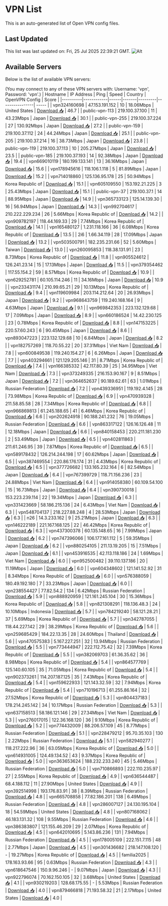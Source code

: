 # VPN List

This is an auto-generated list of Open VPN config files.

## Last Updated

This list was last updated on: Fri, 25 Jul 2025 22:39:21 GMT.
![Alt](https://repobeats.axiom.co/api/embed/186b98318ef1479477931607c1ad7d823f12451f.svg "Repobeats analytics image")

## Available Servers

Below is the list of available VPN servers:

(You may connect to any of these VPN servers with: Username: 'vpn', Password: 'vpn'.)
| Hostname | IP Address | Ping | Speed | Country | OpenVPN Config | Score |
|----------|------------|------|-------|---------|----------------| ----- |
| vpn324160698 | 47.153.191.152 | 10 | 18.06Mbps | United States | [Download 📥](./configs/server_0_US.ovpn) | 46.7 |
| public-vpn-113 | 219.100.37.100 | 11 | 43.23Mbps | Japan | [Download 📥](./configs/server_1_JP.ovpn) | 30.1 |
| public-vpn-255 | 219.100.37.224 | 27 | 130.92Mbps | Japan | [Download 📥](./configs/server_2_JP.ovpn) | 27.2 |
| public-vpn-159 | 219.100.37.112 | 24 | 44.24Mbps | Japan | [Download 📥](./configs/server_3_JP.ovpn) | 25.1 |
| public-vpn-205 | 219.100.37.214 | 16 | 38.73Mbps | Japan | [Download 📥](./configs/server_4_JP.ovpn) | 23.8 |
| public-vpn-119 | 219.100.37.113 | 10 | 205.27Mbps | Japan | [Download 📥](./configs/server_5_JP.ovpn) | 23.5 |
| public-vpn-185 | 219.100.37.193 | 14 | 92.38Mbps | Japan | [Download 📥](./configs/server_6_JP.ovpn) | 19.4 |
| vpn669010119 | 180.199.133.141 | 13 | 36.16Mbps | Japan | [Download 📥](./configs/server_7_JP.ovpn) | 15.6 |
| vpn178945616 | 118.106.1.118 | 5 | 81.89Mbps | Japan | [Download 📥](./configs/server_8_JP.ovpn) | 15.2 |
| vpn714018860 | 125.136.95.178 | 25 | 50.94Mbps | Korea Republic of | [Download 📥](./configs/server_9_KR.ovpn) | 15.1 |
| vpn605109550 | 153.192.21.225 | 3 | 25.43Mbps | Japan | [Download 📥](./configs/server_10_JP.ovpn) | 15.1 |
| public-vpn-37 | 219.100.37.1 | 14 | 88.95Mbps | Japan | [Download 📥](./configs/server_11_JP.ovpn) | 14.9 |
| vpn365733123 | 125.14.139.30 | 16 | 56.94Mbps | Japan | [Download 📥](./configs/server_12_JP.ovpn) | 14.3 |
| vpn992704617 | 210.222.229.234 | 26 | 5.66Mbps | Korea Republic of | [Download 📥](./configs/server_13_KR.ovpn) | 14.2 |
| vpn909782197 | 118.44.169.33 | 29 | 7.74Mbps | Korea Republic of | [Download 📥](./configs/server_14_KR.ovpn) | 14.1 |
| vpn165480127 | 1.231.118.166 | 36 | 6.08Mbps | Korea Republic of | [Download 📥](./configs/server_15_KR.ovpn) | 13.5 |
| 2i6 | 1.66.34.119 | 28 | 17.09Mbps | Japan | [Download 📥](./configs/server_16_JP.ovpn) | 13.2 |
| vpn503500791 | 182.235.231.66 | 52 | 5.60Mbps | Taiwan | [Download 📥](./configs/server_17_TW.ovpn) | 13.0 |
| vpn260095853 | 118.38.131.91 | 23 | 8.73Mbps | Korea Republic of | [Download 📥](./configs/server_18_KR.ovpn) | 11.8 |
| vpn905524612 | 126.241.23.14 | 15 | 17.13Mbps | Japan | [Download 📥](./configs/server_19_JP.ovpn) | 11.5 |
| vpn379354462 | 117.55.154.2 | 59 | 8.57Mbps | Korea Republic of | [Download 📥](./configs/server_20_KR.ovpn) | 10.9 |
| vpn629252781 | 60.105.114.246 | 11 | 34.16Mbps | Japan | [Download 📥](./configs/server_21_JP.ovpn) | 10.9 |
| vpn233431174 | 210.99.65.21 | 29 | 10.13Mbps | Korea Republic of | [Download 📥](./configs/server_22_KR.ovpn) | 9.4 |
| vpn119609984 | 203.114.212.64 | 20 | 26.93Mbps | Japan | [Download 📥](./configs/server_23_JP.ovpn) | 9.2 |
| vpn968643759 | 119.240.168.164 | 9 | 4.63Mbps | Japan | [Download 📥](./configs/server_24_JP.ovpn) | 9.1 |
| vpn969842353 | 223.132.129.68 | 17 | 7.09Mbps | Japan | [Download 📥](./configs/server_25_JP.ovpn) | 8.9 |
| vpn660186524 | 14.42.230.125 | 23 | 0.78Mbps | Korea Republic of | [Download 📥](./configs/server_26_KR.ovpn) | 8.8 |
| vpn147153225 | 220.57.60.243 | 6 | 90.45Mbps | Japan | [Download 📥](./configs/server_27_JP.ovpn) | 8.6 |
| vpn893047223 | 223.132.129.68 | 10 | 6.84Mbps | Japan | [Download 📥](./configs/server_28_JP.ovpn) | 8.2 |
| vpn182757269 | 118.70.55.22 | 20 | 37.31Mbps | Viet Nam | [Download 📥](./configs/server_29_VN.ovpn) | 7.8 |
| vpn600849538 | 119.240.154.27 | 6 | 6.26Mbps | Japan | [Download 📥](./configs/server_30_JP.ovpn) | 7.7 |
| vpn403294661 | 121.129.205.146 | 31 | 8.71Mbps | Korea Republic of | [Download 📥](./configs/server_31_KR.ovpn) | 7.4 |
| vpn166385332 | 42.117.80.39 | 25 | 34.95Mbps | Viet Nam | [Download 📥](./configs/server_32_VN.ovpn) | 7.3 |
| vpn373249335 | 216.153.90.167 | 9 | 8.51Mbps | Japan | [Download 📥](./configs/server_33_JP.ovpn) | 7.2 |
| vpn364652637 | 90.189.62.61 | 63 | 1.01Mbps | Russian Federation | [Download 📥](./configs/server_34_RU.ovpn) | 7.2 |
| vpn439336951 | 119.192.4.145 | 28 | 73.98Mbps | Korea Republic of | [Download 📥](./configs/server_35_KR.ovpn) | 6.9 |
| vpn470939328 | 211.58.85.58 | 28 | 7.34Mbps | Korea Republic of | [Download 📥](./configs/server_36_KR.ovpn) | 6.8 |
| vpn966869813 | 61.245.188.65 | 41 | 6.46Mbps | Korea Republic of | [Download 📥](./configs/server_37_KR.ovpn) | 6.6 |
| vpn202624918 | 90.188.241.232 | 76 | 19.05Mbps | Russian Federation | [Download 📥](./configs/server_38_RU.ovpn) | 6.6 |
| vpn863317122 | 126.16.126.48 | 11 | 12.18Mbps | Japan | [Download 📥](./configs/server_39_JP.ovpn) | 6.6 |
| vpn840158453 | 220.211.181.230 | 2 | 53.49Mbps | Japan | [Download 📥](./configs/server_40_JP.ovpn) | 6.5 |
| vpn402811863 | 211.61.246.95 | 39 | 7.87Mbps | Korea Republic of | [Download 📥](./configs/server_41_KR.ovpn) | 6.5 |
| vpn589178432 | 126.214.244.198 | 17 | 60.62Mbps | Japan | [Download 📥](./configs/server_42_JP.ovpn) | 6.5 |
| vpn387469554 | 220.86.176.174 | 31 | 4.43Mbps | Korea Republic of | [Download 📥](./configs/server_43_KR.ovpn) | 6.5 |
| vpn377726682 | 133.165.232.164 | 6 | 82.54Mbps | Japan | [Download 📥](./configs/server_44_JP.ovpn) | 6.4 |
| vpn767399729 | 118.71.156.236 | 23 | 24.88Mbps | Viet Nam | [Download 📥](./configs/server_45_VN.ovpn) | 6.4 |
| vpn914058380 | 60.109.54.100 | 15 | 16.73Mbps | Japan | [Download 📥](./configs/server_46_JP.ovpn) | 6.4 |
| vpn390730018 | 153.223.239.114 | 22 | 19.34Mbps | Japan | [Download 📥](./configs/server_47_JP.ovpn) | 6.3 |
| vpn331423669 | 58.186.215.136 | 24 | 6.43Mbps | Viet Nam | [Download 📥](./configs/server_48_VN.ovpn) | 6.3 |
| vpn548704137 | 218.227.88.248 | 4 | 28.53Mbps | Japan | [Download 📥](./configs/server_49_JP.ovpn) | 6.3 |
| n26 | 14.3.233.162 | 9 | 25.21Mbps | Japan | [Download 📥](./configs/server_50_JP.ovpn) | 6.3 |
| vpn146222189 | 221.167.168.125 | 22 | 46.42Mbps | Korea Republic of | [Download 📥](./configs/server_51_KR.ovpn) | 6.3 |
| vpn437300378 | 60.135.148.65 | 16 | 7.99Mbps | Japan | [Download 📥](./configs/server_52_JP.ovpn) | 6.2 |
| vpn747396066 | 106.177.161.112 | 5 | 59.35Mbps | Japan | [Download 📥](./configs/server_53_JP.ovpn) | 6.2 |
| vpn880254105 | 211.13.19.205 | 15 | 7.51Mbps | Japan | [Download 📥](./configs/server_54_JP.ovpn) | 6.1 |
| vpn453916535 | 42.113.118.186 | 24 | 1.69Mbps | Viet Nam | [Download 📥](./configs/server_55_VN.ovpn) | 6.0 |
| vpn952500482 | 39.110.137.186 | 20 | 11.19Mbps | Japan | [Download 📥](./configs/server_56_JP.ovpn) | 6.0 |
| vpn604348602 | 121.141.52.92 | 31 | 8.34Mbps | Korea Republic of | [Download 📥](./configs/server_57_KR.ovpn) | 6.0 |
| vpn576388059 | 180.49.192.180 | 7 | 33.23Mbps | Japan | [Download 📥](./configs/server_58_JP.ovpn) | 6.0 |
| vpn238554427 | 77.82.54.2 | 134 | 6.42Mbps | Russian Federation | [Download 📥](./configs/server_59_RU.ovpn) | 5.9 |
| vpn888920959 | 121.161.245.104 | 30 | 15.36Mbps | Korea Republic of | [Download 📥](./configs/server_60_KR.ovpn) | 5.8 |
| vpn821308291 | 118.136.48.3 | 24 | 10.10Mbps | Indonesia | [Download 📥](./configs/server_61_ID.ovpn) | 5.7 |
| vpn784219240 | 58.121.28.21 | 37 | 5.69Mbps | Korea Republic of | [Download 📥](./configs/server_62_KR.ovpn) | 5.7 |
| vpn342787055 | 118.44.227.142 | 29 | 38.29Mbps | Korea Republic of | [Download 📥](./configs/server_63_KR.ovpn) | 5.6 |
| vpn259685429 | 184.22.13.35 | 28 | 24.60Mbps | Thailand | [Download 📥](./configs/server_64_TH.ovpn) | 5.6 |
| vpn470575383 | 5.167.227.251 | 32 | 13.94Mbps | Russian Federation | [Download 📥](./configs/server_65_RU.ovpn) | 5.5 |
| vpn773444947 | 222.112.75.42 | 32 | 7.39Mbps | Korea Republic of | [Download 📥](./configs/server_66_KR.ovpn) | 5.5 |
| vpn382069703 | 61.36.35.62 | 36 | 8.98Mbps | Korea Republic of | [Download 📥](./configs/server_67_KR.ovpn) | 5.4 |
| vpn864577769 | 125.140.60.105 | 35 | 71.05Mbps | Korea Republic of | [Download 📥](./configs/server_68_KR.ovpn) | 5.4 |
| vpn902373261 | 114.207.187.125 | 35 | 7.43Mbps | Korea Republic of | [Download 📥](./configs/server_69_KR.ovpn) | 5.4 |
| vpn159622933 | 121.143.32.59 | 32 | 7.94Mbps | Korea Republic of | [Download 📥](./configs/server_70_KR.ovpn) | 5.4 |
| vpn710196713 | 61.255.86.164 | 32 | 27.52Mbps | Korea Republic of | [Download 📥](./configs/server_71_KR.ovpn) | 5.3 |
| vpn804437183 | 178.214.245.142 | 34 | 10.17Mbps | Russian Federation | [Download 📥](./configs/server_72_RU.ovpn) | 5.3 |
| vpn637158513 | 58.186.121.146 | 29 | 27.34Mbps | Viet Nam | [Download 📥](./configs/server_73_VN.ovpn) | 5.3 |
| vpn276017015 | 122.36.168.120 | 36 | 9.10Mbps | Korea Republic of | [Download 📥](./configs/server_74_KR.ovpn) | 5.2 |
| vpn774432009 | 88.206.57.109 | 45 | 8.77Mbps | Russian Federation | [Download 📥](./configs/server_75_RU.ovpn) | 5.1 |
| vpn228479212 | 95.70.35.103 | 130 | 2.22Mbps | Russian Federation | [Download 📥](./configs/server_76_RU.ovpn) | 5.1 |
| vpn582940277 | 118.217.222.96 | 36 | 63.05Mbps | Korea Republic of | [Download 📥](./configs/server_77_KR.ovpn) | 5.0 |
| vpn614931005 | 124.49.134.52 | 43 | 9.37Mbps | Korea Republic of | [Download 📥](./configs/server_78_KR.ovpn) | 5.0 |
| vpn363653624 | 188.232.233.240 | 45 | 5.46Mbps | Russian Federation | [Download 📥](./configs/server_79_RU.ovpn) | 5.0 |
| vpn710866893 | 222.110.235.97 | 27 | 2.55Mbps | Korea Republic of | [Download 📥](./configs/server_80_KR.ovpn) | 4.9 |
| vpn636544487 | 68.4.188.112 | 11 | 27.90Mbps | United States | [Download 📥](./configs/server_81_US.ovpn) | 4.9 |
| vpn392514998 | 193.176.83.91 | 38 | 8.39Mbps | Russian Federation | [Download 📥](./configs/server_82_RU.ovpn) | 4.8 |
| vpn665708858 | 77.82.186.201 | 138 | 6.49Mbps | Russian Federation | [Download 📥](./configs/server_83_RU.ovpn) | 4.8 |
| vpn286007127 | 24.130.195.104 | 18 | 54.59Mbps | United States | [Download 📥](./configs/server_84_US.ovpn) | 4.8 |
| vpn807168062 | 46.183.131.32 | 108 | 9.55Mbps | Russian Federation | [Download 📥](./configs/server_85_RU.ovpn) | 4.6 |
| vpn386383807 | 121.155.46.209 | 29 | 2.07Mbps | Korea Republic of | [Download 📥](./configs/server_86_KR.ovpn) | 4.5 |
| vpn642010695 | 5.143.86.236 | 131 | 7.94Mbps | Russian Federation | [Download 📥](./configs/server_87_RU.ovpn) | 4.5 |
| vpn178005109 | 222.151.7.115 | 48 | 2.77Mbps | Japan | [Download 📥](./configs/server_88_JP.ovpn) | 4.5 |
| vpn301436682 | 218.147.108.120 | - | 19.27Mbps | Korea Republic of | [Download 📥](./configs/server_89_KR.ovpn) | 4.5 |
| familia2025 | 178.163.93.66 | 95 | 0.63Mbps | Russian Federation | [Download 📥](./configs/server_90_RU.ovpn) | 4.3 |
| vpn618647546 | 150.9.96.246 | - | 9.07Mbps | Japan | [Download 📥](./configs/server_91_JP.ovpn) | 4.3 |
| vpn922796074 | 70.162.150.105 | 32 | 3.68Mbps | United States | [Download 📥](./configs/server_92_US.ovpn) | 4.1 |
| vpn930219203 | 128.68.175.55 | - | 5.53Mbps | Russian Federation | [Download 📥](./configs/server_93_RU.ovpn) | 4.0 |
| vpn879466818 | 71.193.58.32 | 21 | 2.17Mbps | United States | [Download 📥](./configs/server_94_US.ovpn) | 4.0 |
